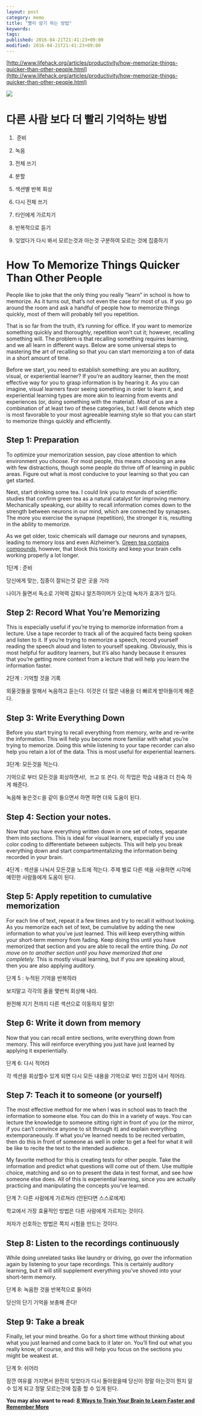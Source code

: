 ```yaml
---
layout: post
category: memo
title: "빨리 암기 하는 방법"
keywords: 
tags: 
published: 2016-04-21T21:41:23+09:00
modified: 2016-04-21T21:41:23+09:00
---
```

[http://www.lifehack.org/articles/productivity/how-memorize-things-quicker-than-other-people.html](http://www.lifehack.org/articles/productivity/how-memorize-things-quicker-than-other-people.html)

![](https://www.evernote.com/shard/s205/res/23ef575c-ea54-415d-a864-058062be8d46/How-To-Memorize-Things-Quicker-Than-The-Other-People.jpg)

# 다른 사람 보다 더 빨리 기억하는 방법

1. &nbsp;준비

2. 녹음

3. 전체 쓰기

4. 분할

5. 섹션별 반복 회상

6. 다시 전체 쓰기

7. 타인에게 가르치기

8. 반복적으로 듣기

9. 잊었다가 다시 봐서 모르는것과 아는것 구분하여 모르는 것에 집중하기

  

# How To Memorize Things Quicker Than Other People

People like to joke that the only thing you really “learn” in school is how to memorize. As it turns out, that’s not even the case for most of us. If you go around the room and ask a handful of people how to memorize things quickly, most of them will probably tell you repetition.

That is so far from the truth, it’s running for office. If you want to memorize something quickly and thoroughly, repetition won’t cut it; however, recalling something will. The problem is that recalling something requires learning, and we all learn in different ways. Below are some universal steps to mastering the art of recalling so that you can start memorizing a ton of data in a short amount of time.

Before we start, you need to establish something: are you an auditory, visual, or experiential learner? If you’re an auditory learner, then the most effective way for you to grasp information is by hearing it. As you can imagine, visual learners favor seeing something in order to learn it, and experiential learning types are more akin to learning from events and experiences (or, doing something with the material). Most of us are a combination of at least two of these categories, but I will denote which step is most favorable to your most agreeable learning style so that you can start to memorize things quickly and efficiently.

## Step 1: Preparation

To optimize your memorization session, pay close attention to which environment you choose. For most people, this means choosing an area with few distractions, though some people do thrive off of learning in public areas. Figure out what is most conducive to your learning so that you can get started.

Next, start drinking some tea. I could link you to mounds of scientific studies that confirm green tea as a natural catalyst for improving memory. Mechanically speaking, our ability to recall information comes down to the strength between neurons in our mind, which are connected by synapses. The more you exercise the synapse (repetition), the stronger it is, resulting in the ability to memorize.

As we get older, toxic chemicals will damage our neurons and synapses, leading to memory loss and even Alzheimer’s.&nbsp;[Green tea contains compounds](http://abcnews.go.com/Health/Healthday/story?id=4966816&page=2), however, that block this toxicity and keep your brain cells working properly a lot longer.

1단계 : 준비

당신에게 맞는, 집중이 잘되는것 같은 곳을 가라

나이가 들면서 독소로 기억력 감퇴나 알츠하이머가 오는데 녹차가 효과가 있다.

## Step 2: Record What You’re Memorizing

This is especially useful if you’re trying to memorize information from a lecture. Use a tape recorder to track all of the acquired facts being spoken and listen to it. If you’re trying to memorize a speech, record yourself reading the speech aloud and listen to yourself speaking. Obviously, this is most helpful for auditory learners, but it’s also handy because it ensures that you’re getting more context from a lecture that will help you learn the information faster.

2단계 : 기억할 것을 기록

외울것들을 말해서 녹음하고 듣는다. 이것은 더 많은 내용을 더 빠르게 받아들이게 해준다.

## Step 3: Write Everything Down

Before you start trying to recall everything from memory, write and re-write the information. This will help you become more familiar with what you’re trying to memorize. Doing this while listening to your tape recorder can also help you retain a lot of the data. This is most useful for experiential learners.

3단계: 모든것을 적는다.

기억으로 부터 모든것을&nbsp;회상하면서!,&nbsp;&nbsp;쓰고 또 쓴다. 이 작업은 학습 내용과 더 친숙 하게 해준다.&nbsp;

녹음해 놓은것ㄷ을 같이 들으면서 하면 하면 더욱 도움이 된다.

## Step 4: Section your notes.

Now that you have everything written down in one set of notes, separate them into sections. This is ideal for visual learners, especially if you use color coding to differentiate between subjects. This will help you break everything down and start compartmentalizing the information being recorded in your brain.

4단계 : 섹션을 나눠서 모든것을 노트에 적는다. 주제 별로 다른 색을 사용하면 시각에 예민한 사람들에게 도움이 된다.&nbsp;

## Step 5: Apply repetition to cumulative memorization

For each line of text, repeat it a few times and try to recall it without looking. As you memorize each set of text, be cumulative by adding the new information to what you’ve just learned. This will keep everything within your short-term memory from fading. Keep doing this until you have memorized that section and you are able to recall the entire thing.&nbsp;_Do not move on to another section until you have memorized that one completely._&nbsp;This is mostly visual learning, but if you are speaking aloud, then you are also applying auditory.

단계 5 : 누적된 기억을 반복하라

보지말고 각각의 줄을 몇번씩 회상해 내라.

완전해 지기 전까지 다른 섹션으로 이동하지 말것!

## Step 6: Write it down from memory

Now that you can recall entire sections, write everything down from memory. This will reinforce everything you just have just learned by applying it experientially.

단계 6: 다시 적어라

각 섹션을 회상할수 있게 되면 다시 모든 내용을 기억으로 부터 끄집어 내서 적어라.

## Step 7: Teach it to someone (or yourself)

The most effective method for me when I was in school was to teach the information to someone else. You can do this in a variety of ways. You can lecture the knowledge to someone sitting right in front of you (or the mirror, if you can’t convince anyone to sit through it) and explain everything extemporaneously. If what you’ve learned needs to be recited verbatim, then do this in front of someone as well in order to get a feel for what it will be like to recite the text to the intended audience.

My favorite method for this is creating tests for other people. Take the information and predict what questions will come out of them. Use multiple choice, matching and so on to present the data in test format, and see how someone else does. All of this is experiential learning, since you are actually practicing and manipulating the concepts you’ve learned.

단계 7: 다른 사람에게 가르쳐라 (안된다면 스스로에게)

학교에서 가장 효율적인 방법은 다른 사람에게 가르치는 것이다.

저자가 선호하는 방법은 쪽지 시험을 만드는 것이다.

## Step 8: Listen to the recordings continuously

While doing unrelated tasks like laundry or driving, go over the information again by listening to your tape recordings. This is certainly auditory learning, but it will still supplement everything you’ve shoved into your short-term memory.

단계 8: 녹음한 것을 반복적으로 들어라

당신의 단기 기억을 보충해 준다!

## Step 9: Take a break

Finally, let your mind breathe. Go for a short time without thinking about what you just learned and come back to it later on. You’ll find out what you really know, of course, and this will help you focus on the sections you might be weakest at.

단계 9: 쉬어라

잠깐 여유를 가지면서 완전히 잊었다가 다시 돌아왔을때 당신이 정말 아는것이 뭔지 알수 있게 되고 정말 모르는것에 집중 할 수 있게 된다.

**You may also want to read:&nbsp;[8 Ways to Train Your Brain to Learn Faster and Remember More](http://www.lifehack.org/articles/productivity/8-ways-train-your-brain-learn-faster-and-remember-more.html?utm_source=post&utm_medium=youmayalsowanttoread&utm_campaign=innerlink)**

  

  

